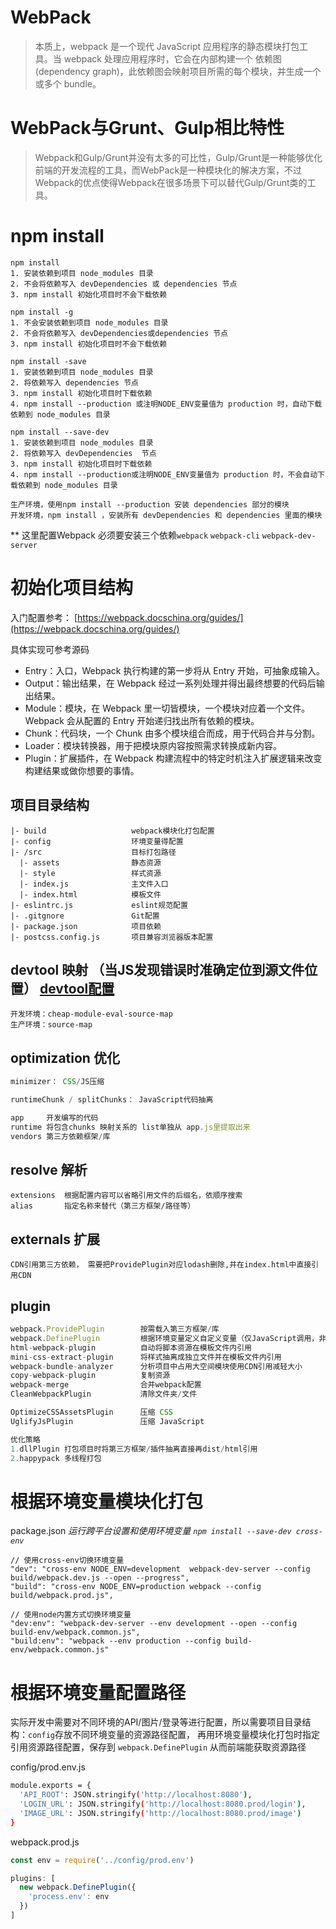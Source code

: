 # WebPack

> 本质上，webpack 是一个现代 JavaScript 应用程序的静态模块打包工具。当 webpack 处理应用程序时，它会在内部构建一个 依赖图(dependency graph)，此依赖图会映射项目所需的每个模块，并生成一个或多个 bundle。


# WebPack与Grunt、Gulp相比特性

> Webpack和Gulp/Grunt并没有太多的可比性，Gulp/Grunt是一种能够优化前端的开发流程的工具，而WebPack是一种模块化的解决方案，不过Webpack的优点使得Webpack在很多场景下可以替代Gulp/Grunt类的工具。



# npm install

```node
npm install
1. 安装依赖到项目 node_modules 目录
2. 不会将依赖写入 devDependencies 或 dependencies 节点
3. npm install 初始化项目时不会下载依赖

npm install -g
1. 不会安装依赖到项目 node_modules 目录
2. 不会将依赖写入 devDependencies或dependencies 节点
3. npm install 初始化项目时不会下载依赖

npm install -save
1. 安装依赖到项目 node_modules 目录
2. 将依赖写入 dependencies 节点
3. npm install 初始化项目时下载依赖
4. npm install --production 或注明NODE_ENV变量值为 production 时，自动下载依赖到 node_modules 目录

npm install --save-dev
1. 安装依赖到项目 node_modules 目录
2. 将依赖写入 devDependencies  节点
3. npm install 初始化项目时下载依赖
4. npm install --production或注明NODE_ENV变量值为 production 时，不会自动下载依赖到 node_modules 目录

生产环境，使用npm install --production 安装 dependencies 部分的模块
开发环境，npm install ，安装所有 devDependencies 和 dependencies 里面的模块
```

** 这里配置Webpack 必须要安装三个依赖`webpack` `webpack-cli` `webpack-dev-server`



# 初始化项目结构

入门配置参考： [https://webpack.docschina.org/guides/](https://webpack.docschina.org/guides/)

具体实现可参考源码

* Entry：入口，Webpack 执行构建的第一步将从 Entry 开始，可抽象成输入。
* Output：输出结果，在 Webpack 经过一系列处理并得出最终想要的代码后输出结果。
* Module：模块，在 Webpack 里一切皆模块，一个模块对应着一个文件。Webpack 会从配置的 Entry 开始递归找出所有依赖的模块。
* Chunk：代码块，一个 Chunk 由多个模块组合而成，用于代码合并与分割。
* Loader：模块转换器，用于把模块原内容按照需求转换成新内容。
* Plugin：扩展插件，在 Webpack 构建流程中的特定时机注入扩展逻辑来改变构建结果或做你想要的事情。



## 项目目录结构

```
|- build                   webpack模块化打包配置
|- config                  环境变量得配置
|- /src                    目标打包路径
  |- assets                静态资源
  |- style                 样式资源
  |- index.js              主文件入口
  |- index.html            模板文件
|- eslintrc.js             eslint规范配置
|- .gitgnore               Git配置
|- package.json            项目依赖    
|- postcss.config.js       项目兼容浏览器版本配置
```


## devtool 映射 （当JS发现错误时准确定位到源文件位置） [devtool配置](https://webpack.docschina.org/configuration/devtool/#src/components/Sidebar/Sidebar.jsx)

```
开发环境：cheap-module-eval-source-map
生产环境：source-map
```

## optimization 优化

```js
minimizer： CSS/JS压缩

runtimeChunk / splitChunks： JavaScript代码抽离

app     开发编写的代码
runtime 将包含chunks 映射关系的 list单独从 app.js里提取出来
vendors 第三方依赖框架/库
```
## resolve 解析

```
extensions  根据配置内容可以省略引用文件的后缀名，依顺序搜索
alias       指定名称来替代（第三方框架/路径等）
```

## externals 扩展

```
CDN引用第三方依赖， 需要把ProvidePlugin对应lodash删除,并在index.html中直接引用CDN
```

## plugin
```js
webpack.ProvidePlugin        按需载入第三方框架/库
webpack.DefinePlugin         根据环境变量定义自定义变量（仅JavaScript调用，非node.js调用）
html-webpack-plugin          自动将脚本资源在模板文件内引用
mini-css-extract-plugin      将样式抽离成独立文件并在模板文件内引用
webpack-bundle-analyzer      分析项目中占用大空间模块使用CDN引用减轻大小
copy-webpack-plugin          复制资源
webpack-merge                合并webpack配置
CleanWebpackPlugin           清除文件夹/文件

OptimizeCSSAssetsPlugin      压缩 CSS
UglifyJsPlugin               压缩 JavaScript

优化策略
1.dllPlugin 打包项目时将第三方框架/插件抽离直接再dist/html引用
2.happypack 多线程打包
```


# 根据环境变量模块化打包

package.json
*运行跨平台设置和使用环境变量  `npm install --save-dev cross-env`*

```
// 使用cross-env切换环境变量
"dev": "cross-env NODE_ENV=development  webpack-dev-server --config build/webpack.dev.js --open --progress",
"build": "cross-env NODE_ENV=production webpack --config build/webpack.prod.js",

// 使用node内置方式切换环境变量
"dev:env": "webpack-dev-server --env development --open --config build-env/webpack.common.js",
"build:env": "webpack --env production --config build-env/webpack.common.js"
```


# 根据环境变量配置路径

实际开发中需要对不同环境的API/图片/登录等进行配置，所以需要项目目录结构：`config`存放不同环境变量的资源路径配置， 
再用环境变量模块化打包时指定引用资源路径配置，保存到 `webpack.DefinePlugin` 从而前端能获取资源路径


config/prod.env.js
```bash
module.exports = {
  'API_ROOT': JSON.stringify('http://localhost:8080'),
  'LOGIN_URL': JSON.stringify('http://localhost:8080.prod/login'),
  'IMAGE_URL': JSON.stringify('http://localhost:8080.prod/image')
}
```


webpack.prod.js  
```js
const env = require('../config/prod.env')

plugins: [
  new webpack.DefinePlugin({
    'process.env': env
  })
]
```
